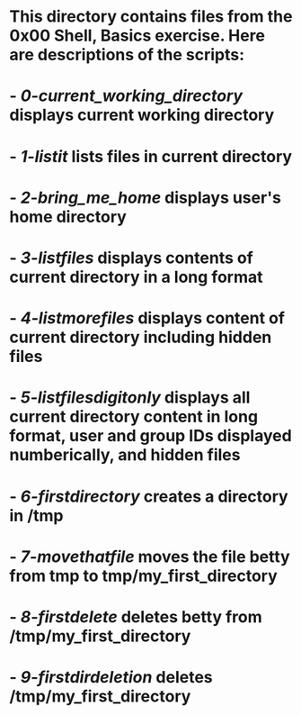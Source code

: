 # This directory contains files from the 0x00 Shell, Basics exercise. Here are descriptions of the scripts:

# - *0-current_working_directory* displays current working directory
# - *1-listit* lists files in current directory
# - *2-bring_me_home* displays user's home directory
# - *3-listfiles* displays contents of current directory in a long format
# - *4-listmorefiles* displays content of current directory including hidden files
# - *5-listfilesdigitonly* displays all current directory content in long format, user and group IDs displayed numberically, and hidden files
# - *6-firstdirectory* creates a directory in /tmp
# - *7-movethatfile* moves the file betty from tmp to tmp/my_first_directory
# - *8-firstdelete* deletes betty from /tmp/my_first_directory
# - *9-firstdirdeletion* deletes /tmp/my_first_directory
